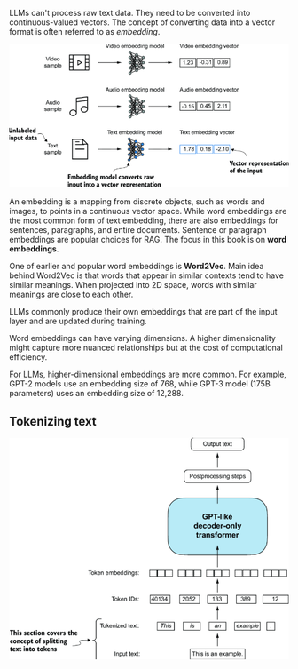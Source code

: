 LLMs can't process raw text data. They need to be converted into continuous-valued vectors. The concept of converting data into a vector format is often referred to as *embedding*.

![alt text](image.png)


An embedding is a mapping from discrete objects, such as words and images, to points in a continuous vector space. While word embeddings are the most common form of text embedding, there are also embeddings for sentences, paragraphs, and entire documents. Sentence or paragraph embeddings are popular choices for RAG. The focus in this book is on **word embeddings**.

One of earlier and popular word embeddings is **Word2Vec**. Main idea behind Word2Vec is that words that appear in similar contexts tend to have similar meanings. When projected into 2D space, words with similar meanings are close to each other.

LLMs commonly produce their own embeddings that are part of the input layer and are updated during training.

Word embeddings can have varying dimensions. A higher dimensionality might capture more nuanced relationships but at the cost of computational efficiency.

For LLMs, higher-dimensional embeddings are more common. For example, GPT-2 models use an embedding size of 768, while GPT-3 model (175B parameters) uses an embedding size of 12,288.

## Tokenizing text

![alt text](image-1.png)

